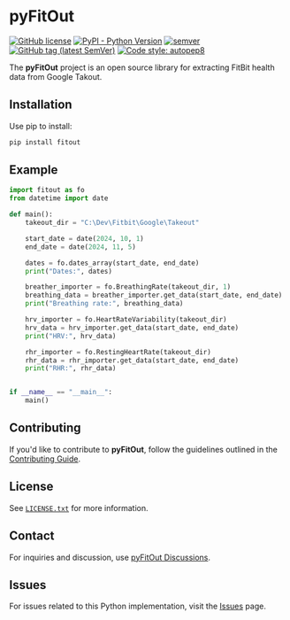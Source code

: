 # pyFitOut
[![GitHub license](https://img.shields.io/github/license/kev-m/pyFitOut)](https://github.com/kev-m/pyFitOut/blob/main/LICENSE.txt)
[![PyPI - Python Version](https://img.shields.io/pypi/pyversions/pyFitOut?logo=pypi)](https://pypi.org/project/pyFitOut/)
[![semver](https://img.shields.io/badge/semver-2.0.0-blue)](https://semver.org/)
[![GitHub tag (latest SemVer)](https://img.shields.io/github/v/tag/kev-m/pyFitOut?sort=semver)](https://github.com/kev-m/pyFitOut/releases)
[![Code style: autopep8](https://img.shields.io/badge/code%20style-autopep8-000000.svg)](https://pypi.org/project/autopep8/)

<!-- ![pyFitOut logo](https://github.com/kev-m/pyFitOut/blob/master/docs/source/figures/Logo_small.png) -->

The **pyFitOut** project is an open source library for extracting FitBit health data from Google Takout.

<!-- For detailed documentation, refer to the [pyFitOut Documentation](https://pyFitOut.readthedocs.io/). -->

## Installation

Use pip to install:
```bash
pip install fitout
```

## Example

```python
import fitout as fo
from datetime import date

def main():
    takeout_dir = "C:\Dev\Fitbit\Google\Takeout"

    start_date = date(2024, 10, 1)
    end_date = date(2024, 11, 5)

    dates = fo.dates_array(start_date, end_date)
    print("Dates:", dates)

    breather_importer = fo.BreathingRate(takeout_dir, 1)
    breathing_data = breather_importer.get_data(start_date, end_date)
    print("Breathing rate:", breathing_data)

    hrv_importer = fo.HeartRateVariability(takeout_dir)
    hrv_data = hrv_importer.get_data(start_date, end_date)
    print("HRV:", hrv_data)

    rhr_importer = fo.RestingHeartRate(takeout_dir)
    rhr_data = rhr_importer.get_data(start_date, end_date)
    print("RHR:", rhr_data)


if __name__ == "__main__":
    main()
```

## Contributing

If you'd like to contribute to **pyFitOut**, follow the guidelines outlined in the [Contributing Guide](https://github.com/kev-m/pyFitOut/blob/master/CONTRIBUTING.md).

## License

See [`LICENSE.txt`](https://github.com/kev-m/pyFitOut/blob/master/LICENSE.txt) for more information.

## Contact

For inquiries and discussion, use [pyFitOut Discussions](https://github.com/kev-m/pyFitOut/discussions).

## Issues

For issues related to this Python implementation, visit the [Issues](https://github.com/kev-m/pyFitOut/issues) page.

